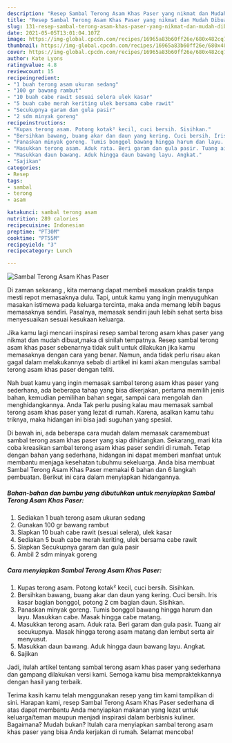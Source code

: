 ```yaml
---
description: "Resep Sambal Terong Asam Khas Paser yang nikmat dan Mudah Dibuat"
title: "Resep Sambal Terong Asam Khas Paser yang nikmat dan Mudah Dibuat"
slug: 131-resep-sambal-terong-asam-khas-paser-yang-nikmat-dan-mudah-dibuat
date: 2021-05-05T13:01:04.107Z
image: https://img-global.cpcdn.com/recipes/16965a83b60ff26e/680x482cq70/sambal-terong-asam-khas-paser-foto-resep-utama.jpg
thumbnail: https://img-global.cpcdn.com/recipes/16965a83b60ff26e/680x482cq70/sambal-terong-asam-khas-paser-foto-resep-utama.jpg
cover: https://img-global.cpcdn.com/recipes/16965a83b60ff26e/680x482cq70/sambal-terong-asam-khas-paser-foto-resep-utama.jpg
author: Kate Lyons
ratingvalue: 4.8
reviewcount: 15
recipeingredient:
- "1 buah terong asam ukuran sedang"
- "100 gr bawang rambut"
- "10 buah cabe rawit sesuai selera ulek kasar"
- "5 buah cabe merah keriting ulek bersama cabe rawit"
- "Secukupnya garam dan gula pasir"
- "2 sdm minyak goreng"
recipeinstructions:
- "Kupas terong asam. Potong kotak² kecil, cuci bersih. Sisihkan."
- "Bersihkan bawang, buang akar dan daun yang kering. Cuci bersih. Iris kasar bagian bonggol, potong 2 cm bagian daun. Sisihkan."
- "Panaskan minyak goreng. Tumis bonggol bawang hingga harum dan layu. Masukkan cabe. Masak hingga cabe matang."
- "Masukkan terong asam. Aduk rata. Beri garam dan gula pasir. Tuang air secukupnya. Masak hingga terong asam matang dan lembut serta air menyusut."
- "Masukkan daun bawang. Aduk hingga daun bawang layu. Angkat."
- "Sajikan"
categories:
- Resep
tags:
- sambal
- terong
- asam

katakunci: sambal terong asam 
nutrition: 289 calories
recipecuisine: Indonesian
preptime: "PT30M"
cooktime: "PT55M"
recipeyield: "3"
recipecategory: Lunch

---
```



![Sambal Terong Asam Khas Paser](https://img-global.cpcdn.com/recipes/16965a83b60ff26e/680x482cq70/sambal-terong-asam-khas-paser-foto-resep-utama.jpg)

Di zaman  sekarang , kita memang dapat membeli masakan praktis tanpa mesti repot memasaknya dulu. Tapi, untuk kamu yang ingin menyuguhkan masakan istimewa pada keluarga tercinta, maka anda memang lebih bagus memasaknya sendiri. Pasalnya, memasak sendiri jauh lebih sehat serta bisa menyesuaikan sesuai kesukaan keluarga.

Jika kamu lagi mencari inspirasi resep sambal terong asam khas paser yang nikmat dan mudah dibuat,maka di sinilah tempatnya. Resep sambal terong asam khas paser  sebenarnya tidak sulit untuk dilakukan jika kamu memasaknya dengan cara yang benar. Namun, anda tidak perlu risau akan gagal dalam melakukannya 
sebab di artikel ini kami akan mengulas sambal terong asam khas paser dengan teliti.  



Nah buat kamu yang ingin memasak sambal terong asam khas paser yang sederhana, ada beberapa tahap yang bisa dikerjakan, pertama memilih jenis bahan, kemudian pemilihan bahan segar, sampai cara mengolah dan menghidangkannya. Anda Tak perlu pusing kalau mau memasak sambal terong asam khas paser yang lezat di rumah. Karena, asalkan kamu  tahu triknya, maka hidangan ini bisa jadi suguhan yang spesial.

Di bawah ini, ada beberapa cara mudah dalam memasak caramembuat sambal terong asam khas paser yang siap dihidangkan. Sekarang, mari kita coba kreasikan sambal terong asam khas paser sendiri di rumah. Tetap dengan bahan yang sederhana, hidangan ini dapat memberi manfaat untuk membantu menjaga kesehatan tubuhmu sekeluarga. Anda bisa membuat Sambal Terong Asam Khas Paser memakai 6 bahan dan 6 langkah pembuatan. Berikut ini cara dalam menyiapkan hidangannya.

<!--inarticleads1-->

##### Bahan-bahan dan bumbu yang dibutuhkan untuk menyiapkan Sambal Terong Asam Khas Paser:

1. Sediakan 1 buah terong asam ukuran sedang
1. Gunakan 100 gr bawang rambut
1. Siapkan 10 buah cabe rawit (sesuai selera), ulek kasar
1. Sediakan 5 buah cabe merah keriting, ulek bersama cabe rawit
1. Siapkan Secukupnya garam dan gula pasir
1. Ambil 2 sdm minyak goreng




<!--inarticleads2-->

##### Cara menyiapkan Sambal Terong Asam Khas Paser:

1. Kupas terong asam. Potong kotak² kecil, cuci bersih. Sisihkan.
1. Bersihkan bawang, buang akar dan daun yang kering. Cuci bersih. Iris kasar bagian bonggol, potong 2 cm bagian daun. Sisihkan.
1. Panaskan minyak goreng. Tumis bonggol bawang hingga harum dan layu. Masukkan cabe. Masak hingga cabe matang.
1. Masukkan terong asam. Aduk rata. Beri garam dan gula pasir. Tuang air secukupnya. Masak hingga terong asam matang dan lembut serta air menyusut.
1. Masukkan daun bawang. Aduk hingga daun bawang layu. Angkat.
1. Sajikan




Jadi, itulah artikel tentang  sambal terong asam khas paser  yang sederhana dan gampang dilakukan versi kami. Semoga kamu bisa mempraktekkannya dengan hasil yang terbaik. 

Terima kasih kamu telah menggunakan resep yang tim kami tampilkan di sini. Harapan kami, resep  Sambal Terong Asam Khas Paser sederhana di atas dapat membantu Anda menyiapkan makanan yang lezat untuk keluarga/teman maupun menjadi inspirasi dalam berbisnis kuliner. Bagaimana? Mudah bukan? Itulah cara menyiapkan sambal terong asam khas paser yang bisa Anda kerjakan di rumah. Selamat mencoba!

